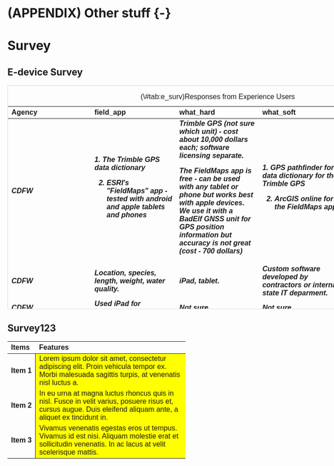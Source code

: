 # (APPENDIX) Other stuff {-}

# Survey

## E-device Survey



<div style="border: 1px solid #ddd; padding: 0px; overflow-y: scroll; height:500px; overflow-x: scroll; width:1500px; "><table class=" lightable-paper" style='font-family: "Arial Narrow", arial, helvetica, sans-serif; margin-left: auto; margin-right: auto;'>
<caption>(\#tab:e_surv)Responses from Experience Users</caption>
 <thead>
  <tr>
   <th style="text-align:left;position: sticky; top:0; background-color: #FFFFFF;"> Agency </th>
   <th style="text-align:left;position: sticky; top:0; background-color: #FFFFFF;"> field_app </th>
   <th style="text-align:left;position: sticky; top:0; background-color: #FFFFFF;"> what_hard </th>
   <th style="text-align:left;position: sticky; top:0; background-color: #FFFFFF;"> what_soft </th>
   <th style="text-align:left;position: sticky; top:0; background-color: #FFFFFF;"> yr_reasons </th>
  </tr>
 </thead>
<tbody>
  <tr>
   <td style="text-align:left;width: 4.5cm; font-weight: bold;font-style: italic;"> CDFW </td>
   <td style="text-align:left;width: 4.5cm; font-weight: bold;font-style: italic;"> 1. The Trimble GPS data dictionary
2. ESRI's "FieldMaps" app - tested with android and apple tablets and phones </td>
   <td style="text-align:left;width: 4.5cm; font-weight: bold;font-style: italic;"> Trimble GPS (not sure which unit) - cost about 10,000 dollars each; software licensing separate.
The FieldMaps app is free - can be used with any tablet or phone but works best with apple devices. We use it with a BadElf GNSS unit for GPS position information but accuracy is not great (cost - 700 dollars) </td>
   <td style="text-align:left;width: 4.5cm; font-weight: bold;font-style: italic;"> 1. GPS pathfinder for data dictionary for the Trimble GPS
2. ArcGIS online for the FieldMaps app. </td>
   <td style="text-align:left;width: 4.5cm; font-weight: bold;font-style: italic;"> 1. The trimble positional accuracy is great but it is very pricey. 2. The FieldMaps is free (probably because UCD has a huge contract with ESRI) but the Bad Elf accuracy is no better than a phone. </td>
  </tr>
  <tr>
   <td style="text-align:left;width: 4.5cm; font-weight: bold;font-style: italic;"> CDFW </td>
   <td style="text-align:left;width: 4.5cm; font-weight: bold;font-style: italic;"> Location, species, length, weight, water quality. </td>
   <td style="text-align:left;width: 4.5cm; font-weight: bold;font-style: italic;"> iPad, tablet. </td>
   <td style="text-align:left;width: 4.5cm; font-weight: bold;font-style: italic;"> Custom software developed by contractors or internal state IT deparment. </td>
   <td style="text-align:left;width: 4.5cm; font-weight: bold;font-style: italic;"> Purchase restrictions, ease of use, and formatting. </td>
  </tr>
  <tr>
   <td style="text-align:left;width: 4.5cm; font-weight: bold;font-style: italic;"> CDFW </td>
   <td style="text-align:left;width: 4.5cm; font-weight: bold;font-style: italic;"> Used iPad for electronic data entry </td>
   <td style="text-align:left;width: 4.5cm; font-weight: bold;font-style: italic;"> Not sure </td>
   <td style="text-align:left;width: 4.5cm; font-weight: bold;font-style: italic;"> Not sure </td>
   <td style="text-align:left;width: 4.5cm; font-weight: bold;font-style: italic;"> Not sure </td>
  </tr>
  <tr>
   <td style="text-align:left;width: 4.5cm; font-weight: bold;font-style: italic;"> USFWS </td>
   <td style="text-align:left;width: 4.5cm; font-weight: bold;font-style: italic;"> Salmon and Steelhead spawning ground surveys </td>
   <td style="text-align:left;width: 4.5cm; font-weight: bold;font-style: italic;"> Juniper Systems Mesa Tablet </td>
   <td style="text-align:left;width: 4.5cm; font-weight: bold;font-style: italic;"> ArcCollector </td>
   <td style="text-align:left;width: 4.5cm; font-weight: bold;font-style: italic;"> NA </td>
  </tr>
  <tr>
   <td style="text-align:left;width: 4.5cm; font-weight: bold;font-style: italic;"> USFWS </td>
   <td style="text-align:left;width: 4.5cm; font-weight: bold;font-style: italic;"> I am a data manager on the tributary monitoring team of the red bluff USFWS office. We collect all of our data digitally, using either field tablet, laptop or cell phone. 
1)spawning surveys
2)Rotary screw trap data
3)Habitat surveys </td>
   <td style="text-align:left;width: 4.5cm; font-weight: bold;font-style: italic;"> 1) Juniper mesa handheld tablet and juniper Mesa receiver, transitioning to ipad for handheld
2)Juniper mesa handheld tablet transitioning (back) to Panasonic Toughbook laptop
3) Same as 1 </td>
   <td style="text-align:left;width: 4.5cm; font-weight: bold;font-style: italic;"> 1) ESRI Collector
2) Access form
3) ESRI Collector </td>
   <td style="text-align:left;width: 4.5cm; font-weight: bold;font-style: italic;"> Our applications require waterproof devices. This shapes much of our hardware selection. Juniper Mesa and Juniper Mesa were selected for our purposes following some extended testing in 2017. We are transitioning away from the Juniper Mesa tablet as ESRI field maps in not being developed for windows OS (and USFWS does not support the other OS offered android). We are transitioning to IPADs as they are what USFWS supports and will work with our intended software. </td>
  </tr>
  <tr>
   <td style="text-align:left;width: 4.5cm; font-weight: bold;font-style: italic;"> USGS </td>
   <td style="text-align:left;width: 4.5cm; font-weight: bold;font-style: italic;"> Water quality
Velocity
Discharge
Water Level
Field Notes </td>
   <td style="text-align:left;width: 4.5cm; font-weight: bold;font-style: italic;"> Laptops (usually Dell -- various models) </td>
   <td style="text-align:left;width: 4.5cm; font-weight: bold;font-style: italic;"> SVMAQ (USGS Site Visit)
Win River (Teledyne) </td>
   <td style="text-align:left;width: 4.5cm; font-weight: bold;font-style: italic;"> laptops are synchronized weekly with station meta data and any field software updates through the USGS network.  They are powerful enough to run the various software packages and are the systems that our team uses for office-based tasks as well. </td>
  </tr>
  <tr>
   <td style="text-align:left;width: 4.5cm; font-weight: bold;font-style: italic;"> DWR </td>
   <td style="text-align:left;width: 4.5cm; font-weight: bold;font-style: italic;"> water quality and fish data (from beach seine, screw trap, fyke trap) </td>
   <td style="text-align:left;width: 4.5cm; font-weight: bold;font-style: italic;"> ipad - not sure what model </td>
   <td style="text-align:left;width: 4.5cm; font-weight: bold;font-style: italic;"> Survey123 </td>
   <td style="text-align:left;width: 4.5cm; font-weight: bold;font-style: italic;"> ipads were already being used by others in our department and the software was free </td>
  </tr>
  <tr>
   <td style="text-align:left;width: 4.5cm; font-weight: bold;font-style: italic;"> UC </td>
   <td style="text-align:left;width: 4.5cm; font-weight: bold;font-style: italic;"> 1) geolocation of FAV and emergent vegetation patches and genera and associated characteristics (plant morphology and phenology, patch dimensions, percent cover, water quality).
2) UAV-mapping of FAV emergent veg and SAV - eDevices used for flight planning and flight control </td>
   <td style="text-align:left;width: 4.5cm; font-weight: bold;font-style: italic;"> 1). Trimble Geo7x Handheld Data recorder and GNSS receiver.
2.) A variety of android 4G tablets and phones (mostly samsung, but others as well). </td>
   <td style="text-align:left;width: 4.5cm; font-weight: bold;font-style: italic;"> 1.) Trimble commercial software - Devices runs windows mobile, with Trimble TerraSync for data collection. Trimble Pathfinder desktop software required for post-processing of files. Post-processed files compatible with any  OGC-standard GIS software.
2.) DJI flight planner, Drone Deploy, and Pix4D (all have various strengths and weaknesses in the field). </td>
   <td style="text-align:left;width: 4.5cm; font-weight: bold;font-style: italic;"> 1.) Ease of use, integrated camera and laser range finder, high accuracy GNSS location, and full-integration with GIS and compatibility with ESRI. Warning, these are pricey, but if you need cm-scale GNSS locations, these are some of the best for handheld devices. 
2.) We're still exploring best options. Usually start with manufacturer installs and recommendations and go from there. No strong opinions yet. </td>
  </tr>
  <tr>
   <td style="text-align:left;width: 4.5cm; font-weight: bold;font-style: italic;"> DWR </td>
   <td style="text-align:left;width: 4.5cm; font-weight: bold;font-style: italic;"> I piloted use of e-devices for fish and zooplankton surveys with the fish restoration program. Types of data:
1. Location of survey (latitude, logitude)
2. Water quality information
3. Trawl information (start time, stop time, gear used, etc)
4. Fish catch (lenghts, species) </td>
   <td style="text-align:left;width: 4.5cm; font-weight: bold;font-style: italic;"> iPads, don't remember the brand
Trimble field computers </td>
   <td style="text-align:left;width: 4.5cm; font-weight: bold;font-style: italic;"> Pendragon forms
Experimented with Survey 123 and ArcCollector </td>
   <td style="text-align:left;width: 4.5cm; font-weight: bold;font-style: italic;"> Pendragon forms allowed for more nested forms and flexibility than any of the other options. Ipads were the cheapest and most user-friendly option that came with weatherproff cases. </td>
  </tr>
  <tr>
   <td style="text-align:left;width: 4.5cm; font-weight: bold;font-style: italic;"> DWR </td>
   <td style="text-align:left;width: 4.5cm; font-weight: bold;font-style: italic;"> My group uses a customized application for Windows (MOPED) to collect and save water quality data during our field runs as well as data from our bbe FluoroProbe. We also use an iPad to record field data on a PDF when this is not available. </td>
   <td style="text-align:left;width: 4.5cm; font-weight: bold;font-style: italic;"> Windows Desktop computer, Apple iPad. </td>
   <td style="text-align:left;width: 4.5cm; font-weight: bold;font-style: italic;"> MOPED (custom software for DWR), Adobe Acrobat for iPad, FluoroProbe custom softwater (bbe moldaenke). </td>
   <td style="text-align:left;width: 4.5cm; font-weight: bold;font-style: italic;"> Convenience (iPad) and robust data applications (MOPED). </td>
  </tr>
  <tr>
   <td style="text-align:left;width: 4.5cm; font-weight: bold;font-style: italic;"> ICF </td>
   <td style="text-align:left;width: 4.5cm; font-weight: bold;font-style: italic;"> Wetlands, nesting bird surveys, Aquatic species surveys, botanical surveys, wildlife surveys, arborist surveys, carcass surveys, other custom data collection efforts.  All are able to collect point, line and polygon data. </td>
   <td style="text-align:left;width: 4.5cm; font-weight: bold;font-style: italic;"> All iPad models.  Found that 64gig models are sufficient.  Recommend purchasing cellular models in order to get built-in GPS.  Don't need to activate cellular network to use GPS. </td>
   <td style="text-align:left;width: 4.5cm; font-weight: bold;font-style: italic;"> iFormbuilder, Survey123, Fieldmaps, Collector, Fulcrum, Excel, Adobe PDF, Zoho </td>
   <td style="text-align:left;width: 4.5cm; font-weight: bold;font-style: italic;"> Software reasons include, free with Esri licensing, customization, robust capabilities for automating reporting, robust mapping capabilities, survey grade mapping.

Hardware - Apple iPad/iPhones.  They tend to be more stable and support a larger more robust suite of app capabilities.  Easier to manage devices of the same make/model then a variety of devices. </td>
  </tr>
  <tr>
   <td style="text-align:left;width: 4.5cm; font-weight: bold;font-style: italic;"> CDFW </td>
   <td style="text-align:left;width: 4.5cm; font-weight: bold;font-style: italic;"> ArcGIS QuickCapture - Application collects GPS coordinates during our aerial survey flights as well as tracking out flight path. </td>
   <td style="text-align:left;width: 4.5cm; font-weight: bold;font-style: italic;"> Samsung Galaxy Tab S3, iPad 9th gen, Iphone - all supported models </td>
   <td style="text-align:left;width: 4.5cm; font-weight: bold;font-style: italic;"> ArcGIS QuickCapture has an online editor to edit data collection application for smartphones or tablets. </td>
   <td style="text-align:left;width: 4.5cm; font-weight: bold;font-style: italic;"> ArcGIS QuickCapture works on any current smartphone or tablet so the list of devices used with this application is because our program had it available. </td>
  </tr>
  <tr>
   <td style="text-align:left;width: 4.5cm; font-weight: bold;font-style: italic;"> CDFW </td>
   <td style="text-align:left;width: 4.5cm; font-weight: bold;font-style: italic;"> Tablet devices were used to collected commercial fishery landings data as well as well as basic data from collecting biological data from those landings. </td>
   <td style="text-align:left;width: 4.5cm; font-weight: bold;font-style: italic;"> ASUS Transformer Book T100HA-C4-GR 10. 1 - inch 2 in 1 touchscreen laptop (Cherry Trail Quad-Vore Z8500 Processor, 4GB RAM, 64 GB Storage) </td>
   <td style="text-align:left;width: 4.5cm; font-weight: bold;font-style: italic;"> Windows 10 and Microsoft Access </td>
   <td style="text-align:left;width: 4.5cm; font-weight: bold;font-style: italic;"> We did look at Dell Venue 10 Pro and iPad Air 2, but most the ASUS had the most RAM for the price which made it faster than all other options under $500 and it had the best battery life I’ve found, even of more expensive models (10-12 hours), 

Our data was stored in Access so we needed something that would run Access data entry forms for easier upload into our larger database systems. </td>
  </tr>
  <tr>
   <td style="text-align:left;width: 4.5cm; font-weight: bold;font-style: italic;"> NEON </td>
   <td style="text-align:left;width: 4.5cm; font-weight: bold;font-style: italic;"> e-devices are used to collect field and lab data and metadata for about 100 of over 180 data products produced by NEON (freely available on data.neonscience.org). All of our observational data products use e-devices for at least part of the data collection and the aquatic instrument field calibration and maintenance data is collected on e-devices. I am happy to go into more details if there are questions about specific types of data that we collect. There is a lot of variety! </td>
   <td style="text-align:left;width: 4.5cm; font-weight: bold;font-style: italic;"> We use a variety of devices supported by our IT department that run iOS, android, windows, and apple OS. These include ipads (large and mini), iphones, android tablets (these are being phased out possibly), PC, and mac laptops. </td>
   <td style="text-align:left;width: 4.5cm; font-weight: bold;font-style: italic;"> We primarily use Fulcrum (www.fulcrumapp.com) for field data collection. However, we also use other software for interacting and troubleshooting sensors in the field, such as lab view and putty. There might be some others if I really dug into it, but they are more specific- than general-purpose. One of the biggest benefits that we have found with Fulcrum is the ability to write custom javascript code for validation of data prior to ingest into our database and create widgets and warnings for field scientists to address while collecting data. I think there are a lot of fee options that can be used like fulcrum to build forms, but don't have a lot of familiarity with them since we don't use them. Our data is ingested into our own database from the fulcrum cloud database on a nightly basis with different delays depending on the field data collection procedures. Also happy to demo or answer other questions! </td>
   <td style="text-align:left;width: 4.5cm; font-weight: bold;font-style: italic;"> Hardware decisions are made by the IT and Field Science departments for NEON. I have no direct involvement in that choice. I could reach out to folks for more details if that would be helpful. </td>
  </tr>
</tbody>
</table></div>

## Survey123

<table class=" lightable-paper" style='font-family: "Arial Narrow", arial, helvetica, sans-serif; width: auto !important; margin-left: auto; margin-right: auto;'>
 <thead>
  <tr>
   <th style="text-align:left;"> Items </th>
   <th style="text-align:left;"> Features </th>
  </tr>
 </thead>
<tbody>
  <tr>
   <td style="text-align:left;font-weight: bold;border-right:1px solid;"> Item 1 </td>
   <td style="text-align:left;width: 20em; background-color: yellow !important;"> Lorem ipsum dolor sit amet, consectetur adipiscing elit. Proin vehicula tempor ex. Morbi malesuada sagittis turpis, at venenatis nisl luctus a. </td>
  </tr>
  <tr>
   <td style="text-align:left;font-weight: bold;border-right:1px solid;"> Item 2 </td>
   <td style="text-align:left;width: 20em; background-color: yellow !important;"> In eu urna at magna luctus rhoncus quis in nisl. Fusce in velit varius, posuere risus et, cursus augue. Duis eleifend aliquam ante, a aliquet ex tincidunt in. </td>
  </tr>
  <tr>
   <td style="text-align:left;font-weight: bold;border-right:1px solid;"> Item 3 </td>
   <td style="text-align:left;width: 20em; background-color: yellow !important;"> Vivamus venenatis egestas eros ut tempus. Vivamus id est nisi. Aliquam molestie erat et sollicitudin venenatis. In ac lacus at velit scelerisque mattis. </td>
  </tr>
</tbody>
</table>












